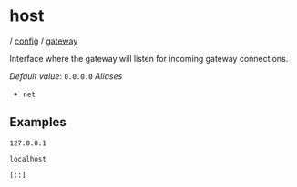 # host

/ [config](/ref/config/index.md) / [gateway](/ref/config/config/gateway/index.md)

Interface where the gateway will listen for incoming gateway
connections.

_Default value_: `0.0.0.0`
_Aliases_

- `net`

## Examples

```
127.0.0.1
```

```
localhost
```

```
[::]
```
